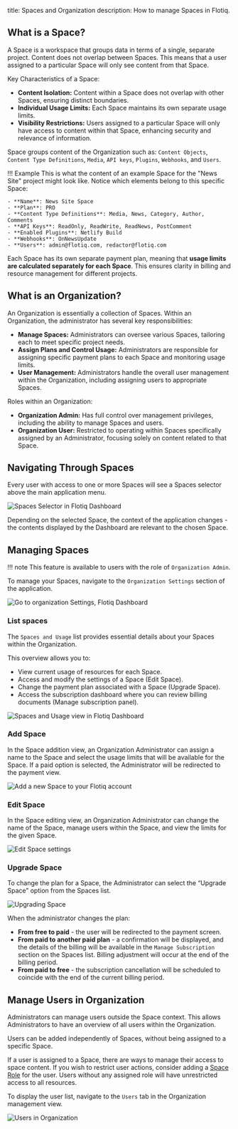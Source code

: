 title: Spaces and Organization
description: How to manage Spaces in Flotiq.

## What is a Space?

A Space is a workspace that groups data in terms of a single, separate project.
Content does not overlap between Spaces.
This means that a user assigned to a particular Space will only see content from that Space.

Key Characteristics of a Space:

* **Content Isolation:** Content within a Space does not overlap with other Spaces, ensuring distinct boundaries.
* **Individual Usage Limits:** Each Space maintains its own separate usage limits.
* **Visibility Restrictions:** Users assigned to a particular Space will only have access to content within that Space, enhancing security and relevance of information.

Space groups content of the Organization such as: `Content Objects`, `Content Type Definitions`, `Media`, `API keys`, `Plugins`, `Webhooks`, and `Users`.

!!! Example
    This is what the content of an example Space for the "News Site" project might look like. Notice which elements belong to this specific Space:

    - **Name**: News Site Space
    - **Plan**: PRO
    - **Content Type Definitions**: Media, News, Category, Author, Comments
    - **API Keys**: ReadOnly, ReadWrite, ReadNews, PostComment
    - **Enabled Plugins**: Netlify Build
    - **Webhooks**: OnNewsUpdate
    - **Users**: admin@flotiq.com, redactor@flotiq.com

Each Space has its own separate payment plan, meaning that **usage limits are calculated separately for each Space**. This ensures clarity in billing and resource management for different projects.

## What is an Organization?

An Organization is essentially a collection of Spaces. Within an Organization, the administrator has several key responsibilities:

- **Manage Spaces:** Administrators can oversee various Spaces, tailoring each to meet specific project needs.
- **Assign Plans and Control Usage:** Administrators are responsible for assigning specific payment plans to each Space and monitoring usage limits.
- **User Management:** Administrators handle the overall user management within the Organization, including assigning users to appropriate Spaces.

Roles within an Organization:

- **Organization Admin:** Has full control over management privileges, including the ability to manage Spaces and users.
- **Organization User:** Restricted to operating within Spaces specifically assigned by an Administrator, focusing solely on content related to that Space.

## Navigating Through Spaces

Every user with access to one or more Spaces will see a Spaces selector above the main application menu.

![Spaces Selector in Flotiq Dashboard](images/spaces/SpacesSelector.png)

Depending on the selected Space, the context of the application changes - the contents displayed by the Dashboard are relevant to the chosen Space.

## Managing Spaces

!!! note
    This feature is available to users with the role of `Organization Admin`.

To manage your Spaces, navigate to the `Organization Settings` section of the application.

![Go to organization Settings, Flotiq Dashboard](images/spaces/SpaceOrgSettings.png)

### List spaces

The `Spaces and Usage` list provides essential details about your Spaces within the Organization. 

This overview allows you to:

* View current usage of resources for each Space.
* Access and modify the settings of a Space (Edit Space).
* Change the payment plan associated with a Space (Upgrade Space).
* Access the subscription dashboard where you can review billing documents (Manage subscription panel).

![Spaces and Usage view in Flotiq Dashboard](images/spaces/SpacesAndUsage.png)

### Add Space

In the Space addition view, an Organization Administrator can assign a name to the Space and select the usage limits that will be available for the Space. 
If a paid option is selected, the Administrator will be redirected to the payment view.

![Add a new Space to your Flotiq account](images/spaces/SpaceAdd.png)

### Edit Space

In the Space editing view, an Organization Administrator can change the name of the Space, manage users within the Space, and view the limits for the given Space.

![Edit Space settings](images/spaces/SpaceEdit.png)

### Upgrade Space

To change the plan for a Space, the Administrator can select the “Upgrade Space” option from the Spaces list.

![Upgrading Space](images/spaces/SpaceUpgrade.png)

When the administrator changes the plan:

* **From free to paid** - the user will be redirected to the payment screen.
* **From paid to another paid plan** - a confirmation will be displayed, and the details of the billing will be available in the `Manage Subscription` section on the Spaces list. Billing adjustment will occur at the end of the billing period.
* **From paid to free** - the subscription cancellation will be scheduled to coincide with the end of the current billing period.

## Manage Users in Organization

Administrators can manage users outside the Space context.
This allows Administrators to have an overview of all users within the Organization.

Users can be added independently of Spaces, without being assigned to a specific Space. 

If a user is assigned to a Space, there are ways to manage their access to space content. If you wish to restrict user actions, consider adding a [Space Role](./user-roles.md) for the user. Users without any assigned role will have unrestricted access to all resources.

To display the user list, navigate to the `Users` tab in the Organization management view.

![Users in Organization](images/spaces/SpaceUsers.png)
